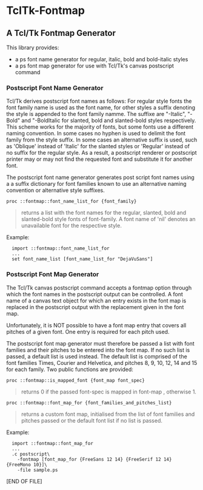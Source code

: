 # TclTk-Fontmap

## A Tcl/Tk Fontmap Generator

This library provides:
- a ps font name generator for regular, italic, bold and bold-italic styles
- a ps font map generator for use with Tcl/Tk's canvas postscript command

### Postscript Font Name Generator

Tcl/Tk  derives  postscript font names  as follows:  For regular style fonts
the  font family name  is used as the  font name,  for other styles a suffix
denoting the style  is appended  to the  font family namme.  The suffixe are
"-Italic",  "-Bold"  and "-BoldItalic  for  slanted,  bold  and slanted-bold
styles respectively.  This scheme works for the majority of fonts,  but some
fonts use a different naming convention.  In some cases no hyphen is used to
delimit the font family from the style suffix.  In some cases an alternative
suffix is used, such as 'Oblique' instead of 'Italic' for the slanted styles
or  'Regular' instead of  no suffix  for the  regular style.  As a result, a
postscript renderer or postscript printer  may or may not find the requested
font and substitute it for another font.

The postscript font name generator  generates post script font names using a
a  suffix dictionary  for  font families known  to use an alternative naming
convention or alternative style suffixes.

`proc ::fontmap::font_name_list_for {font_family}`

> returns a list with the font names for the regular, slanted, bold and
> slanted-bold style fonts of font-family.  A font name of 'nil' denotes
> an unavailable font for the respective style.

 Example:
```
  import ::fontmap::font_name_list_for
  ...
  set font_name_list [font_name_list_for "DejaVuSans"]
```

### Postscript Font Map Generator

The Tcl/Tk canvas postscript command  accepts a fontmap option through which
the font names in the postscript output can be controlled.  A font name of a
canvas text object for which an entry exists in the font map  is replaced in
the postscript output with the replacement given in the font map.

Unfortunately, it is  NOT possible  to have a font map entry that covers all
pitches of a given font.  One entry is required for each pitch used.

The postscript font map generator  must therefore be passed a list with font
families and their pitches to be entered into the font map.  If no such list
is passed, a default list is used instead.  The default list is comprised of
the font families Times, Courier and Helvetica, and pitches 8, 9, 10, 12, 14
and 15 for each family.  Two public functions are provided:

`proc ::fontmap::is_mapped_font {font_map font_spec}`

> returns 0 if the passed font-spec is mapped in font-map , otherwise 1.

`proc ::fontmap::font_map_for {font_families_and_pitches_list}`

> returns a custom font map, initialised from the list of font families
> and pitches passed or the default font list if no list is passed.

 Example:
```
  import ::fontmap::font_map_for
  ...
  .c postscript\
    -fontmap [font_map_for {FreeSans 12 14} {FreeSerif 12 14} {FreeMono 10}]\
    -file sample.ps
```

\[END OF FILE\]
